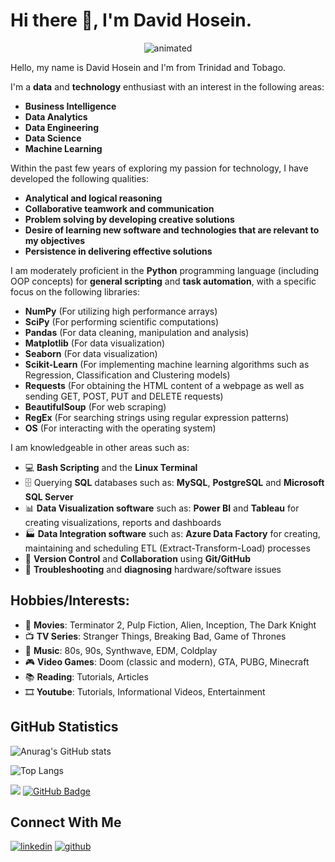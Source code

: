 # Hi there 👋, I'm David Hosein.

<p align="center">
  <img src="https://media.giphy.com/media/qgQUggAC3Pfv687qPC/giphy.gif" alt="animated" />
</p>

Hello, my name is David Hosein and I'm from Trinidad and Tobago. 

I'm a **data** and **technology** enthusiast with an interest in the following areas:

* **Business Intelligence**
* **Data Analytics**
* **Data Engineering**
* **Data Science**
* **Machine Learning**

Within the past few years of exploring my passion for technology, I have developed the following qualities:

* **Analytical and logical reasoning**
* **Collaborative teamwork and communication**
* **Problem solving by developing creative solutions**
* **Desire of learning new software and technologies that are relevant to my objectives**
* **Persistence in delivering effective solutions**

I am moderately proficient in the **Python** programming language (including OOP concepts) for **general scripting** and **task automation**, with a specific focus on the following libraries:

* **NumPy** (For utilizing high performance arrays)
* **SciPy** (For performing scientific computations)
* **Pandas** (For data cleaning, manipulation and analysis)
* **Matplotlib** (For data visualization)
* **Seaborn** (For data visualization)
* **Scikit-Learn** (For implementing machine learning algorithms such as Regression, Classification and Clustering models)
* **Requests** (For obtaining the HTML content of a webpage as well as sending GET, POST, PUT and DELETE requests)
* **BeautifulSoup** (For web scraping)
* **RegEx** (For searching strings using regular expression patterns)
* **OS** (For interacting with the operating system)

I am knowledgeable in other areas such as:

* 💻 **Bash Scripting** and the **Linux Terminal**
* 🗄 Querying **SQL** databases such as: **MySQL**, **PostgreSQL** and **Microsoft SQL Server**
* 📊 **Data Visualization software** such as: **Power BI** and **Tableau** for creating visualizations, reports and dashboards
* 🏭 **Data Integration software** such as: **Azure Data Factory** for creating, maintaining and scheduling ETL (Extract-Transform-Load) processes
* 🤝 **Version Control** and **Collaboration** using **Git/GitHub**
* 🔧 **Troubleshooting** and **diagnosing** hardware/software issues

## Hobbies/Interests:
* 🎥 **Movies**: Terminator 2, Pulp Fiction, Alien, Inception, The Dark Knight
* 📺 **TV Series**: Stranger Things, Breaking Bad, Game of Thrones
* 🎵 **Music**: 80s, 90s, Synthwave, EDM, Coldplay
* 🎮 **Video Games**: Doom (classic and modern), GTA, PUBG, Minecraft
* 📚 **Reading**: Tutorials, Articles
* 🎞 **Youtube**: Tutorials, Informational Videos, Entertainment
 
## GitHub Statistics

![Anurag's GitHub stats](https://github-readme-stats.vercel.app/api?username=davidehosein&theme=transparent&show_icons=true)

![Top Langs](https://github-readme-stats.vercel.app/api/top-langs/?username=davidehosein&layout=compact)

![](https://komarev.com/ghpvc/?username=davidehosein&color=brightgreen)
<a href="https://github.com/davidehosein?tab=followers"><img src="https://img.shields.io/github/followers/davidehosein?label=Followers&style=social" alt="GitHub Badge"></a>

## Connect With Me

[![linkedin](https://github.com/shikhar1020jais1/Git-Social/blob/master/Icons/LinkedIn.png (LinkedIn))][1]
[![github](https://github.com/shikhar1020jais1/Git-Social/blob/master/Icons/Github.png (Github))][2]

[1]: https://www.linkedin.com/in/davidehosein
[2]: https://www.github.com/davidehosein
